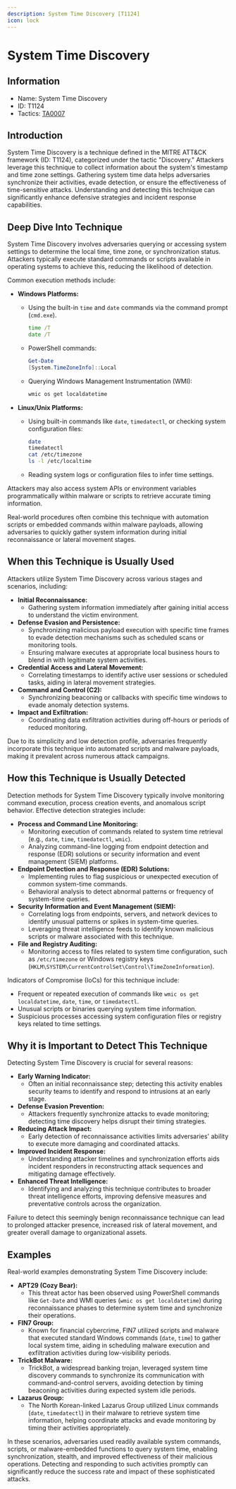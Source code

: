 ```yaml
---
description: System Time Discovery [T1124]
icon: lock
---
```


# System Time Discovery

## Information

- Name: System Time Discovery
- ID: T1124
- Tactics: [TA0007](../TA0007/TA0007.md)

## Introduction

System Time Discovery is a technique defined in the MITRE ATT\&CK framework (ID: T1124), categorized under the tactic "Discovery." Attackers leverage this technique to collect information about the system's timestamp and time zone settings. Gathering system time data helps adversaries synchronize their activities, evade detection, or ensure the effectiveness of time-sensitive attacks. Understanding and detecting this technique can significantly enhance defensive strategies and incident response capabilities.

## Deep Dive Into Technique

System Time Discovery involves adversaries querying or accessing system settings to determine the local time, time zone, or synchronization status. Attackers typically execute standard commands or scripts available in operating systems to achieve this, reducing the likelihood of detection.

Common execution methods include:

- **Windows Platforms:**

  - Using the built-in `time` and `date` commands via the command prompt (`cmd.exe`).

    ```cmd
    time /T
    date /T
    ```

  - PowerShell commands:

    ```powershell
    Get-Date
    [System.TimeZoneInfo]::Local
    ```

  - Querying Windows Management Instrumentation (WMI):

    ```cmd
    wmic os get localdatetime
    ```

- **Linux/Unix Platforms:**

  - Using built-in commands like `date`, `timedatectl`, or checking system configuration files:

    ```bash
    date
    timedatectl
    cat /etc/timezone
    ls -l /etc/localtime
    ```

  - Reading system logs or configuration files to infer time settings.

Attackers may also access system APIs or environment variables programmatically within malware or scripts to retrieve accurate timing information.

Real-world procedures often combine this technique with automation scripts or embedded commands within malware payloads, allowing adversaries to quickly gather system information during initial reconnaissance or lateral movement stages.

## When this Technique is Usually Used

Attackers utilize System Time Discovery across various stages and scenarios, including:

- **Initial Reconnaissance:**
  - Gathering system information immediately after gaining initial access to understand the victim environment.
- **Defense Evasion and Persistence:**
  - Synchronizing malicious payload execution with specific time frames to evade detection mechanisms such as scheduled scans or monitoring tools.
  - Ensuring malware executes at appropriate local business hours to blend in with legitimate system activities.
- **Credential Access and Lateral Movement:**
  - Correlating timestamps to identify active user sessions or scheduled tasks, aiding in lateral movement strategies.
- **Command and Control (C2):**
  - Synchronizing beaconing or callbacks with specific time windows to evade anomaly detection systems.
- **Impact and Exfiltration:**
  - Coordinating data exfiltration activities during off-hours or periods of reduced monitoring.

Due to its simplicity and low detection profile, adversaries frequently incorporate this technique into automated scripts and malware payloads, making it prevalent across numerous attack campaigns.

## How this Technique is Usually Detected

Detection methods for System Time Discovery typically involve monitoring command execution, process creation events, and anomalous script behavior. Effective detection strategies include:

- **Process and Command Line Monitoring:**
  - Monitoring execution of commands related to system time retrieval (e.g., `date`, `time`, `timedatectl`, `wmic`).
  - Analyzing command-line logging from endpoint detection and response (EDR) solutions or security information and event management (SIEM) platforms.
- **Endpoint Detection and Response (EDR) Solutions:**
  - Implementing rules to flag suspicious or unexpected execution of common system-time commands.
  - Behavioral analysis to detect abnormal patterns or frequency of system-time queries.
- **Security Information and Event Management (SIEM):**
  - Correlating logs from endpoints, servers, and network devices to identify unusual patterns or spikes in system-time queries.
  - Leveraging threat intelligence feeds to identify known malicious scripts or malware associated with this technique.
- **File and Registry Auditing:**
  - Monitoring access to files related to system time configuration, such as `/etc/timezone` or Windows registry keys (`HKLM\SYSTEM\CurrentControlSet\Control\TimeZoneInformation`).

Indicators of Compromise (IoCs) for this technique include:

- Frequent or repeated execution of commands like `wmic os get localdatetime`, `date`, `time`, or `timedatectl`.
- Unusual scripts or binaries querying system time information.
- Suspicious processes accessing system configuration files or registry keys related to time settings.

## Why it is Important to Detect This Technique

Detecting System Time Discovery is crucial for several reasons:

- **Early Warning Indicator:**
  - Often an initial reconnaissance step; detecting this activity enables security teams to identify and respond to intrusions at an early stage.
- **Defense Evasion Prevention:**
  - Attackers frequently synchronize attacks to evade monitoring; detecting time discovery helps disrupt their timing strategies.
- **Reducing Attack Impact:**
  - Early detection of reconnaissance activities limits adversaries' ability to execute more damaging and coordinated attacks.
- **Improved Incident Response:**
  - Understanding attacker timelines and synchronization efforts aids incident responders in reconstructing attack sequences and mitigating damage effectively.
- **Enhanced Threat Intelligence:**
  - Identifying and analyzing this technique contributes to broader threat intelligence efforts, improving defensive measures and preventative controls across the organization.

Failure to detect this seemingly benign reconnaissance technique can lead to prolonged attacker presence, increased risk of lateral movement, and greater overall damage to organizational assets.

## Examples

Real-world examples demonstrating System Time Discovery include:

- **APT29 (Cozy Bear):**
  - This threat actor has been observed using PowerShell commands like `Get-Date` and WMI queries (`wmic os get localdatetime`) during reconnaissance phases to determine system time and synchronize their operations.
- **FIN7 Group:**
  - Known for financial cybercrime, FIN7 utilized scripts and malware that executed standard Windows commands (`date`, `time`) to gather local system time, aiding in scheduling malware execution and exfiltration activities during low-visibility periods.
- **TrickBot Malware:**
  - TrickBot, a widespread banking trojan, leveraged system time discovery commands to synchronize its communication with command-and-control servers, avoiding detection by timing beaconing activities during expected system idle periods.
- **Lazarus Group:**
  - The North Korean-linked Lazarus Group utilized Linux commands (`date`, `timedatectl`) in their malware to retrieve system time information, helping coordinate attacks and evade monitoring by timing their activities appropriately.

In these scenarios, adversaries used readily available system commands, scripts, or malware-embedded functions to query system time, enabling synchronization, stealth, and improved effectiveness of their malicious operations. Detecting and responding to such activities promptly can significantly reduce the success rate and impact of these sophisticated attacks.
